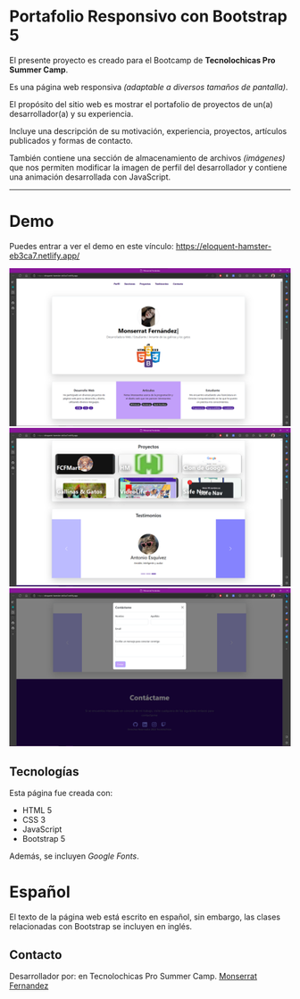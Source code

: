 # Portafolio Responsivo con Bootstrap 5

El presente proyecto es creado para el Bootcamp de **Tecnolochicas Pro Summer Camp**.

Es una página web responsiva *(adaptable a diversos tamaños de pantalla)*.

El propósito del sitio web es mostrar el portafolio de proyectos de un(a) desarrollador(a) y su experiencia.

Incluye una descripción de su motivación, experiencia, proyectos, artículos publicados y formas de contacto.

También contiene una sección de almacenamiento de archivos *(imágenes)* que nos permiten modificar la imagen de perfil del desarrollador y contiene una animación desarrollada con JavaScript.

****

# Demo

Puedes entrar a ver el demo en este vínculo: https://eloquent-hamster-eb3ca7.netlify.app/

![imagen]("./../images/portafolio-impresion1.png)
![imagen]("./../images/portafolio-impresion2.png)
![imagen]("./../images/portafolio-impresion3.png)

## Tecnologías

Esta página fue creada con:

* HTML 5
* CSS 3
* JavaScript
* Bootstrap 5

Además, se incluyen *Google Fonts*.

# Español
El texto de la página web está escrito en español, sin embargo, las clases relacionadas con Bootstrap se incluyen en inglés.

## Contacto

Desarrollador por: en Tecnolochicas Pro Summer Camp.
[Monserrat Fernandez](www.linkedin.com/in/mixoatl)
